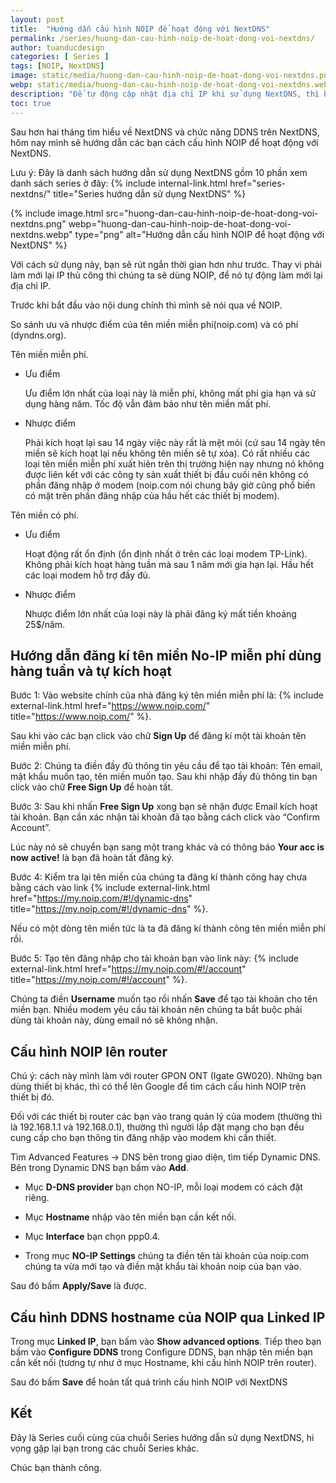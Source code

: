 ```yaml
---
layout: post
title:  "Hướng dẫn cấu hình NOIP để hoạt động với NextDNS"
permalink: /series/huong-dan-cau-hinh-noip-de-hoat-dong-voi-nextdns/
author: tuanducdesign
categories: [ Series ]
tags: [NOIP, NextDNS]
image: static/media/huong-dan-cau-hinh-noip-de-hoat-dong-voi-nextdns.png
webp: static/media/huong-dan-cau-hinh-noip-de-hoat-dong-voi-nextdns.webp
description: "Để tự động cập nhật địa chỉ IP khi sử dụng NextDNS, thì bạn cần cấu hình DDNS trên cả router và NextDNS."
toc: true
---
```


Sau hơn hai tháng tìm hiểu về NextDNS và chức năng DDNS trên NextDNS, hôm nay mình sẽ hướng dẫn các bạn cách cấu hình NOIP để hoạt động với NextDNS.

Lưu ý: Đây là danh sách hướng dẫn sử dụng NextDNS gồm 10 phần xem danh sách series ở đây: {% include internal-link.html href="series-nextdns/" title="Series hướng dẫn sử dụng NextDNS" %}

{% include image.html src="huong-dan-cau-hinh-noip-de-hoat-dong-voi-nextdns.png" webp="huong-dan-cau-hinh-noip-de-hoat-dong-voi-nextdns.webp" type="png" alt="Hướng dẫn cấu hình NOIP để hoạt động với NextDNS" %}

Với cách sử dụng này, bạn sẽ rút ngắn thời gian hơn như trước. Thay vì phải làm mới lại IP thủ công thì chúng ta sẽ dùng NOIP, để nó tự động làm mới lại địa chỉ IP.

Trước khi bắt đầu vào nội dung chính thì mình sẽ nói qua về NOIP.

So sánh ưu và nhược điểm của tên miền miễn phí(noip.com) và có phí (dyndns.org).

Tên miền miễn phí.

+ Ưu điểm

    Ưu điểm lớn nhất của loại này là miễn phí, không mất phí gia hạn và sử dụng hàng năm.
    Tốc độ vẫn đảm bảo như tên miền mất phí.

+ Nhược điểm

    Phải kích hoạt lại sau 14 ngày việc này rất là mệt mỏi (cứ sau 14 ngày tên miền sẽ kích hoạt lại nếu không tên miền sẽ tự xóa).
    Có rất nhiều các loại tên miền miễn phí xuất hiên trên thị trường hiện nay nhưng nó không được liên kết với các công ty sản xuất thiết bị đầu cuối nên không có phần đăng nhập ở modem (noip.com nói chung bây giờ cũng phổ biến có mặt trên phần đăng nhập của hầu hết các thiết bị modem).

Tên miền có phí.

+ Ưu điểm

    Hoạt động rất ổn định (ổn định nhất ở trên các loại modem TP-Link).
    Không phải kích hoạt hàng tuần mà sau 1 năm mới gia hạn lại.
    Hầu hết các loại modem hỗ trợ đầy đủ.

+ Nhược điểm

    Nhược điểm lớn nhất của loại này là phải đăng ký mất tiền khoảng 25$/năm.

## Hướng dẫn đăng kí tên miền No-IP miễn phí dùng hàng tuần và tự kích hoạt

Bước 1: Vào website chính của nhà đăng ký tên miền miễn phí là: {% include external-link.html href="https://www.noip.com/" title="https://www.noip.com/" %}.

Sau khi vào các bạn click vào chữ **Sign Up** để đăng kí một tài khoản tên miền miễn phí.

Bước 2: Chúng ta điền đầy đủ thông tin yêu cầu để tạo tài khoản: Tên email, mật khẩu muốn tạo, tên miền muốn tạo. Sau khi nhập đầy đủ thông tin bạn click vào chữ **Free Sign Up** để hoàn tất.

Bước 3: Sau khi nhấn **Free Sign Up** xong bạn sẽ nhận được Email kích hoạt tài khoản. Bạn cần xác nhận tài khoản đã tạo bằng cách click vào “Confirm Account”.

Lúc này nó sẽ chuyển bạn sang một trang khác và có thông báo **Your acc is now active!** là bạn đã hoàn tất đăng ký.

Bước 4: Kiểm tra lại tên miền của chúng ta đăng kí thành công hay chưa bằng cách vào link {% include external-link.html href="https://my.noip.com/#!/dynamic-dns" title="https://my.noip.com/#!/dynamic-dns" %}.

Nếu có một dòng tên miền tức là ta đã đăng kí thành công tên miền miễn phí rồi.

Bước 5: Tạo tên đăng nhập cho tài khoản bạn vào link này: {% include external-link.html href="https://my.noip.com/#!/account" title="https://my.noip.com/#!/account" %}.

Chúng ta điền **Username** muốn tạo rồi nhấn **Save** để tạo tài khoản cho tên miền bạn. Nhiều modem yêu cầu tài khoản nên chúng ta bắt buộc phải dùng tài khoản này, dùng email nó sẽ không nhận.

## Cấu hình NOIP lên router

Chú ý: cách này mình làm với router GPON ONT (Igate GW020). Những bạn dùng thiết bị khác, thì có thể lên Google để tìm cách cấu hình NOIP trên thiết bị đó.

Đối với các thiết bị router các bạn vào trang quản lý của modem (thường thì là 192.168.1.1 và 192.168.0.1), thường thì người lắp đặt mạng cho bạn đều cung cấp cho bạn thông tin đăng nhập vào modem khi cần thiết.

Tìm Advanced Features → DNS bên trong giao diện, tìm tiếp Dynamic DNS. Bên trong Dynamic DNS bạn bấm vào **Add**.

+ Mục **D-DNS provider** bạn chọn NO-IP, mỗi loại modem có cách đặt riêng.

+ Mục **Hostname** nhập vào tên miền bạn cần kết nối.

+ Mục **Interface** bạn chọn ppp0.4.

+ Trong mục **NO-IP Settings** chúng ta điền tên tài khoản của noip.com chúng ta vừa mới tạo và điền mật khẩu tài khoản noip của bạn vào.

Sau đó bấm **Apply/Save** là được.

## Cấu hình DDNS hostname của NOIP qua Linked IP

Trong mục **Linked IP**, bạn bấm vào **Show advanced options**. Tiếp theo bạn bấm vào **Configure DDNS** trong Configure DDNS, bạn nhập tên miền bạn cần kết nối (tương tự như ở mục Hostname, khi cấu hình NOIP trên router).

Sau đó bấm **Save** để hoàn tất quá trình cấu hình NOIP với NextDNS

## Kết

Đây là Series cuối cùng của chuỗi Series hướng dẫn sử dụng NextDNS, hi vọng gặp lại bạn trong các chuỗi Series khác.

Chúc bạn thành công.

